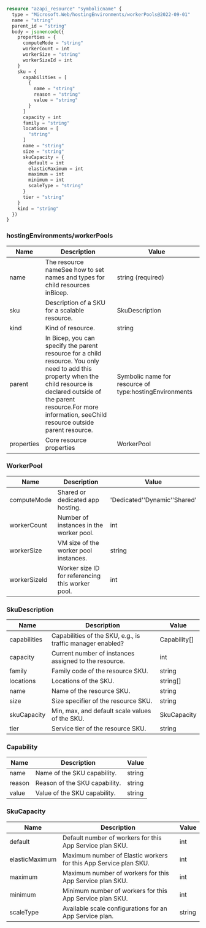 ```terraform
resource "azapi_resource" "symbolicname" {
  type = "Microsoft.Web/hostingEnvironments/workerPools@2022-09-01"
  name = "string"
  parent_id = "string"
  body = jsonencode({
    properties = {
      computeMode = "string"
      workerCount = int
      workerSize = "string"
      workerSizeId = int
    }
    sku = {
      capabilities = [
        {
          name = "string"
          reason = "string"
          value = "string"
        }
      ]
      capacity = int
      family = "string"
      locations = [
        "string"
      ]
      name = "string"
      size = "string"
      skuCapacity = {
        default = int
        elasticMaximum = int
        maximum = int
        minimum = int
        scaleType = "string"
      }
      tier = "string"
    }
    kind = "string"
  })
}

```

### hostingEnvironments/workerPools

| Name | Description | Value |
|-|-|-|
| name | The resource nameSee how to set names and types for child resources inBicep. | string (required) |
| sku | Description of a SKU for a scalable resource. | SkuDescription |
| kind | Kind of resource. | string |
| parent | In Bicep, you can specify the parent resource for a child resource. You only need to add this property when the child resource is declared outside of the parent resource.For more information, seeChild resource outside parent resource. | Symbolic name for resource of type:hostingEnvironments |
| properties | Core resource properties | WorkerPool |


### WorkerPool

| Name | Description | Value |
|-|-|-|
| computeMode | Shared or dedicated app hosting. | 'Dedicated''Dynamic''Shared' |
| workerCount | Number of instances in the worker pool. | int |
| workerSize | VM size of the worker pool instances. | string |
| workerSizeId | Worker size ID for referencing this worker pool. | int |


### SkuDescription

| Name | Description | Value |
|-|-|-|
| capabilities | Capabilities of the SKU, e.g., is traffic manager enabled? | Capability[] |
| capacity | Current number of instances assigned to the resource. | int |
| family | Family code of the resource SKU. | string |
| locations | Locations of the SKU. | string[] |
| name | Name of the resource SKU. | string |
| size | Size specifier of the resource SKU. | string |
| skuCapacity | Min, max, and default scale values of the SKU. | SkuCapacity |
| tier | Service tier of the resource SKU. | string |


### Capability

| Name | Description | Value |
|-|-|-|
| name | Name of the SKU capability. | string |
| reason | Reason of the SKU capability. | string |
| value | Value of the SKU capability. | string |


### SkuCapacity

| Name | Description | Value |
|-|-|-|
| default | Default number of workers for this App Service plan SKU. | int |
| elasticMaximum | Maximum number of Elastic workers for this App Service plan SKU. | int |
| maximum | Maximum number of workers for this App Service plan SKU. | int |
| minimum | Minimum number of workers for this App Service plan SKU. | int |
| scaleType | Available scale configurations for an App Service plan. | string |


